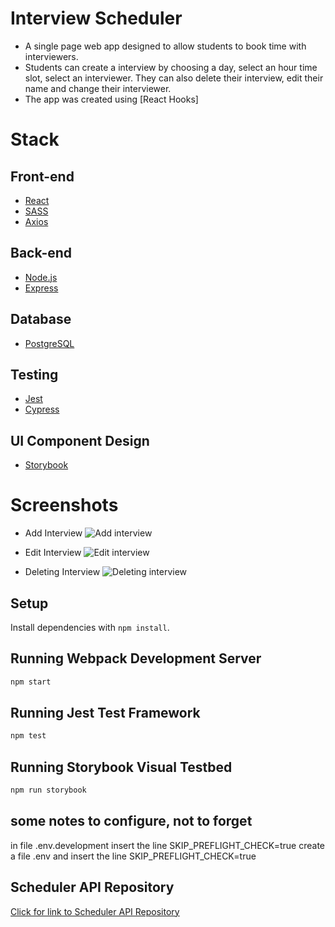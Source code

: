 # Interview Scheduler

- A single page web app designed to allow students to book time with interviewers.
- Students can create a interview by choosing a day, select an hour time slot, select an interviewer. They can also delete their interview, edit their name and change their interviewer.
- The app was created using [React Hooks]

# Stack
## Front-end
- [React](https://reactjs.org/)
- [SASS](https://sass-lang.com/)
- [Axios](https://github.com/axios/axios)
## Back-end
- [Node.js](https://nodejs.org/en/)
- [Express](https://expressjs.com/)
## Database
- [PostgreSQL](https://www.postgresql.org/)
## Testing
- [Jest](https://jestjs.io/)
- [Cypress](https://www.cypress.io/)
## UI Component Design
- [Storybook](https://storybook.js.org/)

# Screenshots
- Add Interview ![Add interview](https://user-images.githubusercontent.com/99515575/194332352-bd9785f1-c439-4483-9032-020ea919519a.gif)

- Edit Interview ![Edit interview](https://user-images.githubusercontent.com/99515575/194332371-948f2f7c-572d-49df-a600-b54914f7021f.gif)

- Deleting Interview ![Deleting interview](https://user-images.githubusercontent.com/99515575/194332390-f4801429-d857-43b2-be30-35d4e206f797.gif)

## Setup

Install dependencies with `npm install`.

## Running Webpack Development Server

```sh
npm start
```

## Running Jest Test Framework

```sh
npm test
```

## Running Storybook Visual Testbed

```sh
npm run storybook
```

## some notes to configure, not to forget
in file .env.development insert the line  SKIP_PREFLIGHT_CHECK=true
create a file .env and insert the line SKIP_PREFLIGHT_CHECK=true


## Scheduler API Repository
[Click for link to Scheduler API Repository](https://github.com/cesconettoedu/scheduler-api)
